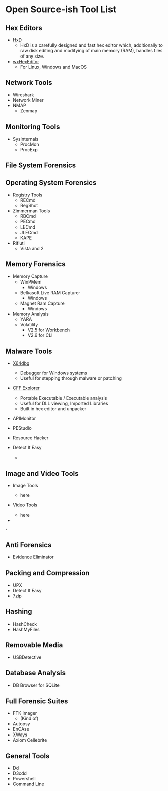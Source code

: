 # Open Source-ish Tool List

## Hex Editors

- [HxD](https://mh-nexus.de/en/hxd/)
  - HxD is a carefully designed and fast hex editor which, additionally to raw disk editing and modifying of main memory (RAM), handles files of any size.
- [wxHexEditor](https://www.wxhexeditor.org/)
  - For Linux, Windows and MacOS

## Network Tools

- Wireshark
- Network Miner
- NMAP
  - Zenmap

## Monitoring Tools

- SysInternals
  - ProcMon
  - ProcExp

## File System Forensics

## Operating System Forensics

- Registry Tools
  - RECmd
  - RegShot
- Zimmerman Tools
  - RBCmd
  - PECmd
  - LECmd
  - JLECmd
  - KAPE
- Rifiuti
  - Vista and 2

## Memory Forensics

- Memory Capture
  - WinPMem
    - Windows
  - Belkasoft Live RAM Capturer
    - Windows
  - Magnet Ram Capture
    - Windows
- Memory Analysis
  - YARA
  - Volatility
    - V2.5 for Workbench
    - V2.6 for CLI

## Malware Tools

- [X64dbg](https://github.com/x64dbg/x64dbg)
  - Debugger for Windows systems
  - Useful for stepping through malware or patching
- [CFF Explorer](https://ntcore.com/?page_id=388)
  - Portable Executable / Executable analysis
  - Useful for DLL viewing, Imported Libraries
  - Built in hex editor and unpacker
- APIMonitor
- PEStudio
- Resource Hacker
- Detect It Easy

  -

## Image and Video Tools

- Image Tools
  - here
- Video Tools
  - here

-

    -

## Anti Forensics

- Evidence Eliminator

## Packing and Compression

- UPX
- Detect It Easy
- 7zip

## Hashing

- HashCheck
- HashMyFiles

## Removable Media

- USBDetective

## Database Analysis

- DB Browser for SQLite

## Full Forensic Suites

- FTK Imager
  - (Kind of)
- Autopsy
- EnCAse
- XWays
- Axiom Cellebrite

## General Tools

- Dd
- D3cdd
- Powershell
- Command Line
